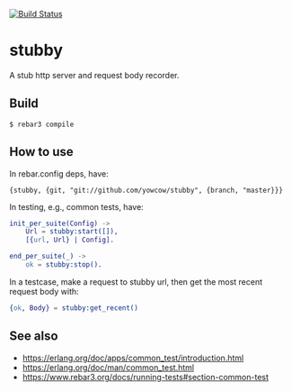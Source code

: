 [![Build Status](https://travis-ci.com/yowcow/stubby.svg?branch=master)](https://travis-ci.com/yowcow/stubby)

stubby
======

A stub http server and request body recorder.


Build
-----

    $ rebar3 compile


How to use
----------

In rebar.config deps, have:

    {stubby, {git, "git://github.com/yowcow/stubby", {branch, "master}}}

In testing, e.g., common tests, have:

```erlang
init_per_suite(Config) ->
    Url = stubby:start([]),
    [{url, Url} | Config].

end_per_suite(_) ->
    ok = stubby:stop().
```

In a testcase, make a request to stubby url, then get the most recent request body with:

```erlang
{ok, Body} = stubby:get_recent()
```

See also
--------

* https://erlang.org/doc/apps/common_test/introduction.html
* https://erlang.org/doc/man/common_test.html
* https://www.rebar3.org/docs/running-tests#section-common-test
